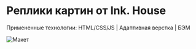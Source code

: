 # Реплики картин от Ink. House

Примененные технологии: HTML/CSS/JS | Адаптивная верстка | БЭМ

![Макет](img/icons/desktop.jpg)
